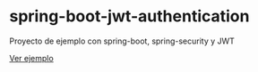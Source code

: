 # spring-boot-jwt-authentication

Proyecto de ejemplo con spring-boot, spring-security y JWT

[Ver ejemplo](src/test/java/com/example/demo/controllers/SecurityTest.java)

